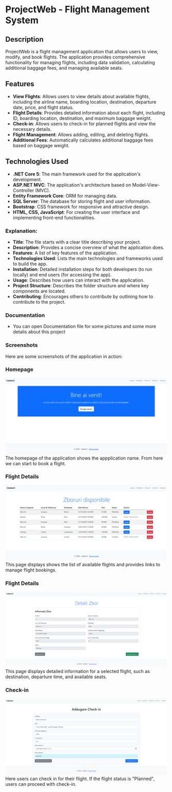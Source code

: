 # ProjectWeb - Flight Management System

## Description

ProjectWeb is a flight management application that allows users to view, modify, and book flights. The application provides comprehensive functionality for managing flights, including data validation, calculating additional baggage fees, and managing available seats.


## Features

- **View Flights**: Allows users to view details about available flights, including the airline name, boarding location, destination, departure date, price, and flight status.
- **Flight Details**: Provides detailed information about each flight, including ID, boarding location, destination, and maximum baggage weight.
- **Check-in**: Allows users to check-in for planned flights and view the necessary details.
- **Flight Management**: Allows adding, editing, and deleting flights.
- **Additional Fees**: Automatically calculates additional baggage fees based on baggage weight.


## Technologies Used

- **.NET Core 5**: The main framework used for the application's development.
- **ASP.NET MVC**: The application's architecture based on Model-View-Controller (MVC).
- **Entity Framework Core**: ORM for managing data.
- **SQL Server**: The database for storing flight and user information.
- **Bootstrap**: CSS framework for responsive and attractive design.
- **HTML, CSS, JavaScript**: For creating the user interface and implementing front-end functionalities.


### Explanation:

- **Title**: The file starts with a clear title describing your project.
- **Description**: Provides a concise overview of what the application does.
- **Features**: A list of key features of the application.
- **Technologies Used**: Lists the main technologies and frameworks used to build the app.
- **Installation**: Detailed installation steps for both developers (to run locally) and end users (for accessing the app).
- **Usage**: Describes how users can interact with the application.
- **Project Structure**: Describes the folder structure and where key components are located.
- **Contributing**: Encourages others to contribute by outlining how to contribute to the project.

### Documentation

 - You can open Documentation file for some pictures and some more detalis about this project

### Screenshots
Here are some screenshots of the application in action:

### Homepage
![Homepage](assets/images/homepage.png)
The homepage of the application shows the appplication name. From here we can start to book a flight.

### Flight Details
![Flight List](assets/images/all-flights.png)
This page displays shows the list of available flights and provides links to manage flight bookings.

### Flight Details
![Flight Details](assets/images/flight-details.png)
This page displays detailed information for a selected flight, such as destination, departure time, and available seats.

### Check-in
![Check-in](assets/images/checkin-page.png)
Here users can check in for their flight. If the flight status is "Planned", users can proceed with check-in.
